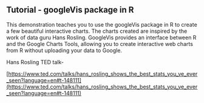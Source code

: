 ## Tutorial - googleVis package in R


This demonstration teaches you to use the googleVis package in R to create a few beautiful interactive charts. The charts created are inspired by the work of data guru Hans Rosling. GoogleVis provides an interface between R and the Google Charts Tools, allowing you to create interactive web charts from R without uploading your data to Google. 

Hans Rosling TED talk-

[https://www.ted.com/talks/hans_rosling_shows_the_best_stats_you_ve_ever_seen?language=en#t-148111](https://www.ted.com/talks/hans_rosling_shows_the_best_stats_you_ve_ever_seen?language=en#t-148111)
